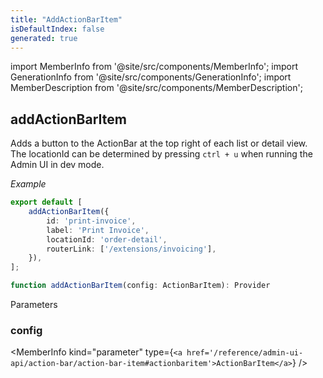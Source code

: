 ```yaml
---
title: "AddActionBarItem"
isDefaultIndex: false
generated: true
---
```

<!-- This file was generated from the Vendure source. Do not modify. Instead, re-run the "docs:build" script -->
import MemberInfo from '@site/src/components/MemberInfo';
import GenerationInfo from '@site/src/components/GenerationInfo';
import MemberDescription from '@site/src/components/MemberDescription';


## addActionBarItem

<GenerationInfo sourceFile="packages/admin-ui/src/lib/core/src/extension/add-action-bar-item.ts" sourceLine="23" packageName="@bb-vendure/admin-ui" />

Adds a button to the ActionBar at the top right of each list or detail view. The locationId can
be determined by pressing `ctrl + u` when running the Admin UI in dev mode.

*Example*

```ts title="providers.ts"
export default [
    addActionBarItem({
        id: 'print-invoice',
        label: 'Print Invoice',
        locationId: 'order-detail',
        routerLink: ['/extensions/invoicing'],
    }),
];
```

```ts title="Signature"
function addActionBarItem(config: ActionBarItem): Provider
```
Parameters

### config

<MemberInfo kind="parameter" type={`<a href='/reference/admin-ui-api/action-bar/action-bar-item#actionbaritem'>ActionBarItem</a>`} />


